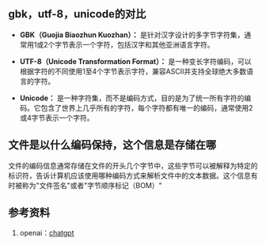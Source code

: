 ## gbk，utf-8，unicode的对比
- **GBK（Guojia Biaozhun Kuozhan）：** 是针对汉字设计的多字节字符集，通常用1或2个字节表示一个字符，包括汉字和其他亚洲语言字符。

- **UTF-8（Unicode Transformation Format）：** 是一种变长字符编码，可以根据字符的不同使用1至4个字节表示字符，兼容ASCII并支持全球绝大多数语言的字符。

- **Unicode：** 是一种字符集，而不是编码方式，目的是为了统一所有字符的编码。它包含了世界上几乎所有的字符，每个字符都有唯一的编码，通常使用2或4字节表示一个字符。

## 文件是以什么编码保持，这个信息是存储在哪
文件的编码信息通常存储在文件的开头几个字节中，这些字节可以被解释为特定的标识符，告诉计算机应该使用哪种编码方式来解析文件中的文本数据。这个信息有时被称为"文件签名"或者"字节顺序标记（BOM）"

## 参考资料
1. openai：[chatgpt](https://chat.openai.com/)
